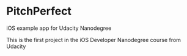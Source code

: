 # PitchPerfect
iOS example app for Udacity Nanodegree


This is the first project in the iOS Developer Nanodegree course from Udacity
